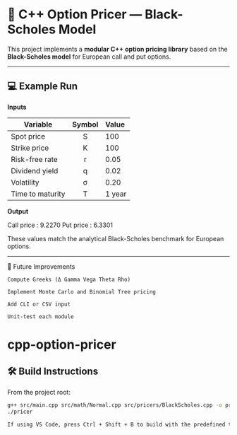 # 🧮 C++ Option Pricer — Black-Scholes Model

This project implements a **modular C++ option pricing library** based on the **Black-Scholes model** for European call and put options.  

---


## 💻 Example Run

**Inputs**

| Variable | Symbol | Value |
|-----------|:------:|:------|
| Spot price | S | 100 |
| Strike price | K | 100 |
| Risk-free rate | r | 0.05 |
| Dividend yield | q | 0.02 |
| Volatility | σ | 0.20 |
| Time to maturity | T | 1 year |

**Output**

Call price : 9.2270
Put price : 6.3301


These values match the analytical Black-Scholes benchmark for European options.

---

🚀 Future Improvements

    Compute Greeks (Δ Gamma Vega Theta Rho)

    Implement Monte Carlo and Binomial Tree pricing

    Add CLI or CSV input

    Unit-test each module
# cpp-option-pricer


## 🛠️ Build Instructions

From the project root:
```bash
g++ src/main.cpp src/math/Normal.cpp src/pricers/BlackScholes.cpp -o pricer -std=c++17
./pricer

If using VS Code, press Ctrl + Shift + B to build with the predefined task.

